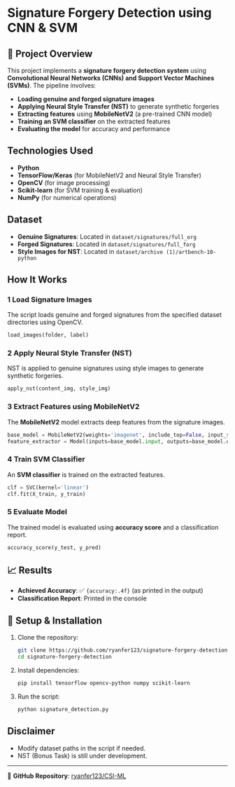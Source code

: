 # Signature Forgery Detection using CNN & SVM

## 📌 Project Overview
This project implements a **signature forgery detection system** using **Convolutional Neural Networks (CNNs) and Support Vector Machines (SVMs)**. The pipeline involves:

- **Loading genuine and forged signature images**
- **Applying Neural Style Transfer (NST)** to generate synthetic forgeries
- **Extracting features** using **MobileNetV2** (a pre-trained CNN model)
- **Training an SVM classifier** on the extracted features
- **Evaluating the model** for accuracy and performance

## Technologies Used
- **Python**
- **TensorFlow/Keras** (for MobileNetV2 and Neural Style Transfer)
- **OpenCV** (for image processing)
- **Scikit-learn** (for SVM training & evaluation)
- **NumPy** (for numerical operations)

## Dataset
- **Genuine Signatures**: Located in `dataset/signatures/full_org`
- **Forged Signatures**: Located in `dataset/signatures/full_forg`
- **Style Images for NST**: Located in `dataset/archive (1)/artbench-10-python`

## How It Works
### 1️ Load Signature Images
The script loads genuine and forged signatures from the specified dataset directories using OpenCV.
```python
load_images(folder, label)
```

### 2️ Apply Neural Style Transfer (NST)
NST is applied to genuine signatures using style images to generate synthetic forgeries.
```python
apply_nst(content_img, style_img)
```

### 3️ Extract Features using MobileNetV2
The **MobileNetV2** model extracts deep features from the signature images.
```python
base_model = MobileNetV2(weights='imagenet', include_top=False, input_shape=(128, 128, 3))
feature_extractor = Model(inputs=base_model.input, outputs=base_model.output)
```

### 4️ Train SVM Classifier
An **SVM classifier** is trained on the extracted features.
```python
clf = SVC(kernel='linear')
clf.fit(X_train, y_train)
```

### 5️ Evaluate Model
The trained model is evaluated using **accuracy score** and a classification report.
```python
accuracy_score(y_test, y_pred)
```

## 📈 Results
- **Achieved Accuracy**: ✅ `{accuracy:.4f}` (as printed in the output)
- **Classification Report**: Printed in the console

## 🔧 Setup & Installation
1. Clone the repository:
   ```sh
   git clone https://github.com/ryanfer123/signature-forgery-detection.git
   cd signature-forgery-detection
   ```
2. Install dependencies:
   ```sh
   pip install tensorflow opencv-python numpy scikit-learn
   ```
3. Run the script:
   ```sh
   python signature_detection.py
   ```

## Disclaimer
- Modify dataset paths in the script if needed.
- NST (Bonus Task) is still under development.
---

🔗 **GitHub Repository**: [ryanfer123/CSI-ML](https://github.com/ryanfer123/CSI-ML)

